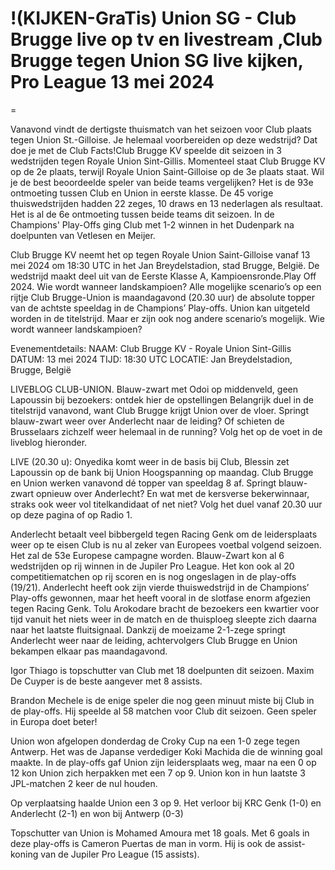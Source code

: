 # !(KIJKEN-GraTis) Union SG - Club Brugge live op tv en livestream ,Club Brugge tegen Union SG live kijken, Pro League 13 mei 2024
=

Vanavond vindt de dertigste thuismatch van het seizoen voor Club plaats tegen Union St.-Gilloise. Je helemaal voorbereiden op deze wedstrijd? Dat doe je met de Club Facts!Club Brugge KV speelde dit seizoen in 3 wedstrijden tegen Royale Union Sint-Gillis. Momenteel staat Club Brugge KV op de 2e plaats, terwijl Royale Union Saint-Gilloise op de 3e plaats staat. Wil je de best beoordeelde speler van beide teams vergelijken?
Het is de 93e ontmoeting tussen Club en Union in eerste klasse. De 45 vorige thuiswedstrijden hadden 22 zeges, 10 draws en 13 nederlagen als resultaat. Het is al de 6e ontmoeting tussen beide teams dit seizoen. In de Champions' Play-Offs ging Club met 1-2 winnen in het Dudenpark na doelpunten van Vetlesen en Meijer.

Club Brugge KV neemt het op tegen Royale Union Saint-Gilloise vanaf 13 mei 2024 om 18:30 UTC in het Jan Breydelstadion, stad Brugge, België. De wedstrijd maakt deel uit van de Eerste Klasse A, Kampioensronde.Play Off 2024. Wie wordt wanneer landskampioen? Alle mogelijke scenario’s op een rijtje
Club Brugge-Union is maandagavond (20.30 uur) de absolute topper van de achtste speeldag in de Champions’ Play-offs. Union kan uitgeteld worden in de titelstrijd. Maar er zijn ook nog andere scenario’s mogelijk. Wie wordt wanneer landskampioen?

Evenementdetails:
NAAM: Club Brugge KV - Royale Union Sint-Gillis
DATUM: 13 mei 2024
TIJD: 18:30 UTC
LOCATIE: Jan Breydelstadion, Brugge, België

LIVEBLOG CLUB-UNION. Blauw-zwart met Odoi op middenveld, geen Lapoussin bij bezoekers: ontdek hier de opstellingen
Belangrijk duel in de titelstrijd vanavond, want Club Brugge krijgt Union over de vloer. Springt blauw-zwart weer over Anderlecht naar de leiding? Of schieten de Brusselaars zichzelf weer helemaal in de running? Volg het op de voet in de liveblog hieronder.

LIVE (20.30 u): Onyedika komt weer in de basis bij Club, Blessin zet Lapoussin op de bank bij Union
Hoogspanning op maandag. Club Brugge en Union werken vanavond dé topper van speeldag 8 af. Springt blauw-zwart opnieuw over Anderlecht? En wat met de kersverse bekerwinnaar, straks ook weer vol titelkandidaat of net niet? Volg het duel vanaf 20.30 uur op deze pagina of op Radio 1.

Anderlecht betaalt veel bibbergeld tegen Racing Genk om de leidersplaats weer op te eisen
Club is nu al zeker van Europees voetbal volgend seizoen. Het zal de 53e Europese campagne worden. Blauw-Zwart kon al 6 wedstrijden op rij winnen in de Jupiler Pro League. Het kon ook al 20 competitiematchen op rij scoren en is nog ongeslagen in de play-offs (19/21). Anderlecht heeft ook zijn vierde thuiswedstrijd in de Champions’ Play-offs gewonnen, maar het heeft vooral in de slotfase enorm afgezien tegen Racing Genk. Tolu Arokodare bracht de bezoekers een kwartier voor tijd vanuit het niets weer in de match en de thuisploeg sleepte zich daarna naar het laatste fluitsignaal. Dankzij de moeizame 2-1-zege springt Anderlecht weer naar de leiding, achtervolgers Club Brugge en Union bekampen elkaar pas maandagavond. 

Igor Thiago is topschutter van Club met 18 doelpunten dit seizoen. Maxim De Cuyper is de beste aangever met 8 assists.

Brandon Mechele is de enige speler die nog geen minuut miste bij Club in de play-offs. Hij speelde al 58 matchen voor Club dit seizoen. Geen speler in Europa doet beter!

Union won afgelopen donderdag de Croky Cup na een 1-0 zege tegen Antwerp. Het was de Japanse verdediger Koki Machida die de winning goal maakte.
In de play-offs gaf Union zijn leidersplaats weg, maar na een 0 op 12 kon Union zich herpakken met een 7 op 9. Union kon in hun laatste 3 JPL-matchen 2 keer de nul houden.

Op verplaatsing haalde Union een 3 op 9. Het verloor bij KRC Genk (1-0) en Anderlecht (2-1) en won bij Antwerp (0-3)

Topschutter van Union is Mohamed Amoura met 18 goals. Met 6 goals in deze play-offs is Cameron Puertas de man in vorm. Hij is ook de assist-koning van de Jupiler Pro League (15 assists).
